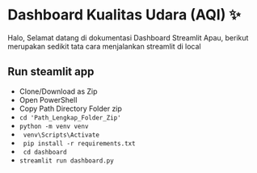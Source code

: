 # Dashboard Kualitas Udara (AQI) ✨

Halo, Selamat datang di dokumentasi Dashboard Streamlit Apau,
berikut merupakan sedikit tata cara menjalankan streamlit di local

## Run steamlit app
- Clone/Download as Zip
- Open PowerShell
- Copy Path Directory Folder zip
- ``` cd 'Path_Lengkap_Folder_Zip' ```
- ``` python -m venv venv ```
- ``` venv\Scripts\Activate```
- ``` pip install -r requirements.txt```
- ``` cd dashboard```
- ``` streamlit run dashboard.py ```
